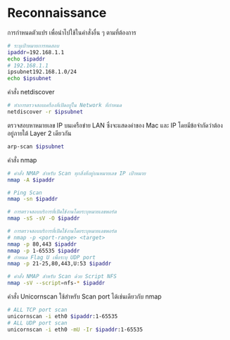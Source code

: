 # Reconnaissance

การกำหนดตัวแปร เพื่อนำไปใช้ในคำสั่งอื่น ๆ ตามที่ต้องการ

```bash
# ระบุเป้าหมายการทดสอบ
ipaddr=192.168.1.1
echo $ipaddr
# 192.168.1.1
ipsubnet192.168.1.0/24
echo $ipsubnet
```

คำสั่ง netdiscover 

```bash
# ทำการตรวจสอบเครื่องที่เปิดอยู่ใน Network ที่กำหนด 
netdiscover -r $ipsubnet
```

ตรวจสอบหาหมายเลข IP บนเครือข่าย LAN ซึ่งจะแสดงค่าของ Mac และ IP โดยมีข้อจำกัดว่าต้องอยู่ภายใต้ Layer 2 เดียวกัน	

```bash
arp-scan $ipsubnet
```

คำสั่ง nmap

```bash
# คำสั่ง NMAP สำหรับ Scan ทุกสิ่งที่อยู่บนหมายเลข IP เป้าหมาย
nmap -A $ipaddr

# Ping Scan 
nmap -sn $ipaddr

# การตรวจสอบบริการที่เปิดใช้งานโดยระบุหมายเลขพอร์ต
nmap -sS -sV -O $ipaddr

# การตรวจสอบบริการที่เปิดใช้งานโดยระบุหมายเลขพอร์ต
# nmap -p <port-range> <target>
nmap -p 80,443 $ipaddr
nmap -p 1-65535 $ipaddr
# กำหนด Flag U เพื่อระบุ UDP port
nmap -p 21-25,80,443,U:53 $ipaddr

# คำสั่ง NMAP สำหรับ Scan ด้วย Script NFS 
nmap -sV --script=nfs-* $ipaddr
```

คำสั่ง Unicornscan ใช้สำหรับ Scan port ได้เช่นเดียวกับ nmap 

```bash
# ALL TCP port scan
unicornscan -i eth0 $ipaddr:1-65535
# ALL UDP port scan
unicornscan -i eth0 -mU -Ir $ipaddr:1-65535
```